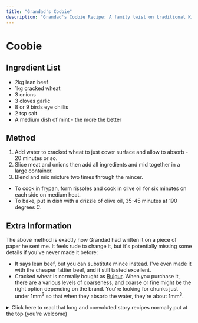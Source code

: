 ```yaml
---
title: "Grandad's Coobie"
description: "Grandad's Coobie Recipe: A family twist on traditional Kibbeh"
---
```


# Coobie

## Ingredient List

- 2kg lean beef
- 1kg cracked wheat
- 3 onions
- 3 cloves garlic
- 8 or 9 birds eye chillis
- 2 tsp salt
- A medium dish of mint - the more the better

## Method

1. Add water to cracked wheat to just cover surface and allow to absorb - 20 minutes or so.
2. Slice meat and onions then add all ingredients and mid together in a large container.
3. Blend and mix mixture two times through the mincer.

- To cook in frypan, form rissoles and cook in olive oil for six minutes on each side on medium heat.
- To bake, put in dish with a drizzle of olive oil, 35-45 minutes at 190 degrees C.

## Extra Information

The above method is exactly how Grandad had written it on a piece of paper he sent me. It feels rude to change it, but it's potentially missing some details if you've never made it before:

- It says lean beef, but you can substitute mince instead. I've even made it with the cheaper fattier beef, and it still tasted excellent.
- Cracked wheat is normally bought as [Bulgur](https://en.wikipedia.org/wiki/Bulgur). When you purchase it, there are a various levels of coarseness, and coarse or fine might be the right option depending on the brand. You're looking for chunks just under 1mm<sup>3</sup> so that when they absorb the water, they're about 1mm<sup>3</sup>.

<details>
<summary>
Click here to read that long and convoluted story recipes normally put at the top (you're welcome)
</summary>

## Optional Story

I'm a measly 1/8th Lebanese. My Grandad is 1/2 Lebanese, and this recipe has been transfered to us through him. We think that Coobie (that's how we pronouce it) is a version of [Kibbeh](https://photos.app.goo.gl/dM11KvvDRnJXgwUr9) or كبة, that has slowly morphed over the years to become an entirely different dish for our family. I think 50% of the meals I've had with my Grandparents have involved coobie. Grandad has a big steel mincer we used to clamp to a wooden table outside. When I was a little kid, I'd watch him mince the meat, and as I got older, I'd be assigned mincing duty. We'd pick the mint from two giant pots that sat outside. I remember once I had to back the mincer up because I spotted a big caterpillar under a leaf I'd just stuffed into it. Grandad said something along the lines of: "Just a bit of extra protein". I wonder how many caterpillar's I've eaten over the years...

Also, I don't know how you're _supposed_ to eat Kibbeh, but it's not sacrilegious to drown our coobie in tomato sauce.

</details>
